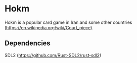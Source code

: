 # Hokm

Hokm is a popular card game in Iran and some other countries (https://en.wikipedia.org/wiki/Court_piece).

## Dependencies

SDL2 (https://github.com/Rust-SDL2/rust-sdl2)
